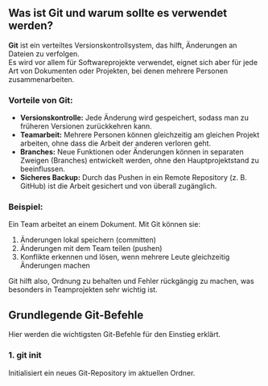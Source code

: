 ## Was ist Git und warum sollte es verwendet werden?

**Git** ist ein verteiltes Versionskontrollsystem, das hilft, Änderungen an Dateien zu verfolgen.  
Es wird vor allem für Softwareprojekte verwendet, eignet sich aber für jede Art von Dokumenten oder Projekten, bei denen mehrere Personen zusammenarbeiten.

### Vorteile von Git:

- **Versionskontrolle:** Jede Änderung wird gespeichert, sodass man zu früheren Versionen zurückkehren kann.
- **Teamarbeit:** Mehrere Personen können gleichzeitig am gleichen Projekt arbeiten, ohne dass die Arbeit der anderen verloren geht.
- **Branches:** Neue Funktionen oder Änderungen können in separaten Zweigen (Branches) entwickelt werden, ohne den Hauptprojektstand zu beeinflussen.
- **Sicheres Backup:** Durch das Pushen in ein Remote Repository (z. B. GitHub) ist die Arbeit gesichert und von überall zugänglich.

### Beispiel:
Ein Team arbeitet an einem Dokument. Mit Git können sie:

1. Änderungen lokal speichern (committen)
2. Änderungen mit dem Team teilen (pushen)
3. Konflikte erkennen und lösen, wenn mehrere Leute gleichzeitig Änderungen machen

Git hilft also, Ordnung zu behalten und Fehler rückgängig zu machen, was besonders in Teamprojekten sehr wichtig ist.

## Grundlegende Git-Befehle

Hier werden die wichtigsten Git-Befehle für den Einstieg erklärt.

### 1. git init
Initialisiert ein neues Git-Repository im aktuellen Ordner.



